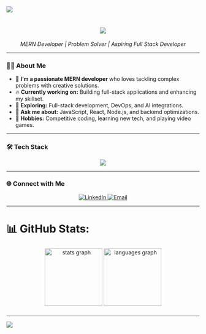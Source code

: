 <img src="https://github-readme-streak-stats.herokuapp.com/?user=Talalmahmud&theme=radical&hide_border=true" />
<div align="center">
  <h1>
    <img src="https://readme-typing-svg.herokuapp.com/?font=Righteous&size=35&center=true&vCenter=true&width=500&height=70&duration=4000&lines=Hi+There!+👋+I'm+Talal+Mahmud!" />
  </h1>
  <p>
    <em>MERN Developer | Problem Solver | Aspiring Full Stack Developer</em>
  </p>
</div>

---

### 👨‍💻 About Me
- 🌱 **I’m a passionate MERN developer** who loves tackling complex problems with creative solutions.
- 🔥 **Currently working on:** Building full-stack applications and enhancing my skillset.
- 🤔 **Exploring:** Full-stack development, DevOps, and AI integrations.
- 💬 **Ask me about:** JavaScript, React, Node.js, and backend optimizations.
- 🌟 **Hobbies:** Competitive coding, learning new tech, and playing video games.

---

### 🛠️ Tech Stack
<div align="center">
  <img src="https://skillicons.dev/icons?i=react,nodejs,express,mongodb,typescript,js,html,css,tailwind,vscode,git,github,docker,figma&theme=light" />
</div>

---

### 🌐 Connect with Me
<div align="center">
  <a href="https://www.linkedin.com/in/talal-mahmud2">
    <img src="https://img.shields.io/badge/LinkedIn-%230077B5.svg?logo=linkedin&logoColor=white" alt="LinkedIn" />
  </a>
  <a href="mailto:talal@example.com">
    <img src="https://img.shields.io/badge/Email-D14836?logo=gmail&logoColor=white" alt="Email" />
  </a>
</div>

---


# 📊 GitHub Stats:
###

<div align="center">
  <img src="https://github-readme-stats.vercel.app/api?username=Talalmahmud&hide_title=false&hide_rank=false&show_icons=true&include_all_commits=true&count_private=true&disable_animations=false&theme=dracula&locale=en&hide_border=false" height="150" alt="stats graph"  />
  <img src="https://github-readme-stats.vercel.app/api/top-langs?username=Talalmahmud&locale=en&hide_title=false&layout=compact&card_width=320&langs_count=5&theme=dracula&hide_border=false" height="150" alt="languages graph"  /> 

</div>

###




---
[![](https://visitcount.itsvg.in/api?id=Talalmahmud&icon=0&color=0)](https://visitcount.itsvg.in)


<!-- Proudly created with GPRM ( https://gprm.itsvg.in ) -->



